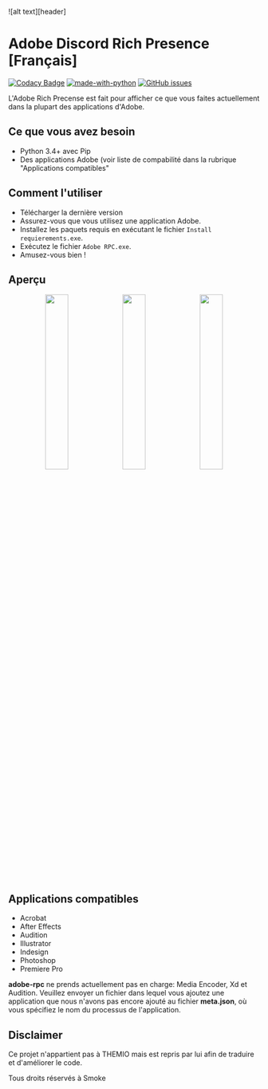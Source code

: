 ![alt text][header]

# Adobe Discord Rich Presence [Français]

[![Codacy Badge](https://api.codacy.com/project/badge/Grade/719bbef946084e78b20a1c7c63420e86)](https://www.codacy.com/app/imsmokie/adobe-rpc?utm_source=github.com&utm_medium=referral&utm_content=smokes/adobe-rpc&utm_campaign=Badge_Grade)
[![made-with-python](https://img.shields.io/badge/Made%20with-Python-1f425f.svg)](https://www.python.org/)
[![GitHub issues](https://img.shields.io/github/issues/smokes/adobe-rpc.svg)](https://GitHub.com/smokes/adobe-rpc/issues/)

L'Adobe Rich Precense est fait pour afficher ce que vous faites actuellement dans la plupart des applications d'Adobe.

## Ce que vous avez besoin

- Python 3.4+ avec Pip
- Des applications Adobe (voir liste de compabilité dans la rubrique "Applications compatibles"

## Comment l'utiliser

- Télécharger la dernière version
- Assurez-vous que vous utilisez une application Adobe.
- Installez les paquets requis en exécutant le fichier `Install requierements.exe`.
- Exécutez le fichier `Adobe RPC.exe`.
- Amusez-vous bien !

## Aperçu

<div align="center">
   <img src="https://i.imgur.com/h1ipmi8.png" width="30%" />
   <img src="https://i.imgur.com/Zf6drg7.png" width="30%" />
   <img src="https://i.imgur.com/CIneIrh.png" width="30%" />
</div>

## Applications compatibles

- Acrobat
- After Effects
- Audition
- Illustrator
- Indesign
- Photoshop
- Premiere Pro

**adobe-rpc** ne prends actuellement pas en charge: Media Encoder, Xd et Audition. Veuillez envoyer un fichier dans lequel vous ajoutez une application que nous n'avons pas encore ajouté au fichier **meta.json**, où vous spécifiez le nom du processus de l'application.

## Disclaimer

Ce projet n'appartient pas à THEMIO mais est repris par lui afin de traduire et d'améliorer le code.

Tous droits réservés à Smoke
